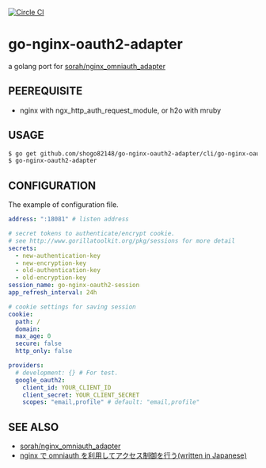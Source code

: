[![Circle CI](https://circleci.com/gh/shogo82148/go-nginx-oauth2-adapter.svg?style=svg)](https://circleci.com/gh/shogo82148/go-nginx-oauth2-adapter)

# go-nginx-oauth2-adapter

a golang port for [sorah/nginx_omniauth_adapter](https://github.com/sorah/nginx_omniauth_adapter)

## PEEREQUISITE

- nginx with ngx_http_auth_request_module, or h2o with mruby

## USAGE

``` bash
$ go get github.com/shogo82148/go-nginx-oauth2-adapter/cli/go-nginx-oauth2-adapter
$ go-nginx-oauth2-adapter
```

## CONFIGURATION

The example of configuration file.

``` yaml
address: ":18081" # listen address

# secret tokens to authenticate/encrypt cookie.
# see http://www.gorillatoolkit.org/pkg/sessions for more detail
secrets:
  - new-authentication-key
  - new-encryption-key
  - old-authentication-key
  - old-encryption-key
session_name: go-nginx-oauth2-session
app_refresh_interval: 24h

# cookie settings for saving session
cookie:
  path: /
  domain:
  max_age: 0
  secure: false
  http_only: false

providers:
  # development: {} # For test.
  google_oauth2:
    client_id: YOUR_CLIENT_ID
    client_secret: YOUR_CLIENT_SECRET
    scopes: "email,profile" # default: "email,profile"
```

## SEE ALSO

- [sorah/nginx_omniauth_adapter](https://github.com/sorah/nginx_omniauth_adapter)
- [nginx で omniauth を利用してアクセス制御を行う(written in Japanese)](http://techlife.cookpad.com/entry/2015/10/16/080000)
